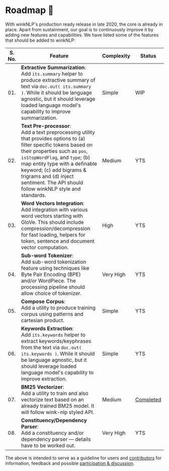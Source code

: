 # Roadmap 🧭
With winkNLP's production ready release in late 2020, the core is already in place. Apart from sustainment, our goal is to continuously improve it by adding new features and capabilities. We have listed some of the features that should be added to winkNLP:

|S. No.| Feature | Complexity |Status|
|---|---|---|---|
|01.|**Extractive Summarization**:<br/> Add `its.summary` helper to produce extractive summary of text via `doc.out( its.summary )`. While it should be language agnostic, but it should leverage loaded language model's capability to improve summarization.| Simple | WIP |
|02.|**Text Pre-processor**:<br/>Add a text preprocessing utility that provides options to (a) filter specific tokens based on their properties such as `pos`, `isStopWordFlag`, and `type`; (b) map entity type with a definable keyword; (c) add bigrams & trigrams and (d) inject sentiment. The API should follow winkNLP style and standards.|Medium|YTS|
|03.|**Word Vectors Integration**:<br/>Add integration with various word vectors starting with GloVe. This should include compression/decompression for fast loading, helpers for token, sentence and document vector computation. |High|YTS|
|04.|**Sub-word Tokenizer**:<br/>Add sub-word tokenization feature using techniques like Byte Pair Encoding (BPE) and/or WordPiece. The processing pipeline should allow choice of tokenizer.|Very High|YTS|
|05.|**Compose Corpus**:<br/>Add a utility to produce training corpus using patterns and cartesian product.|Simple|YTS|
|06.|**Keywords Extraction**:<br/>Add `its.keywords` helper to extract keywords/keyphrases from the text via `doc.out( its.keywords )`. While it should be language agnostic, but it should leverage loaded language model's capability to improve extraction.| Simple | YTS |
|07.|**BM25 Vectorizer**:<br/>Add a utility to train and also vectorize text based on an already trained BM25 model. It will follow wink-nlp styled API. |Medium|[Completed](https://github.com/winkjs/wink-nlp/discussions/22)|
|08.|**Constituency/Dependency Parser**:<br/>Add a constituency and/or dependency parser — details have to be worked out.|Very High|YTS|

The above is intended to serve as a guideline for users and [contributors](https://github.com/winkjs/wink-nlp/blob/master/CONTRIBUTING.md) for information, feedback and possible [participation & discussion](https://github.com/winkjs/wink-nlp/discussions/categories/new-features-ideas).
